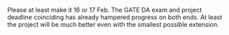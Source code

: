 Please at least make it 16 or 17 Feb. The GATE DA exam and project deadline
coinciding has already hampered progress on both ends. At least the project
will be much better even with the smallest possible extension.